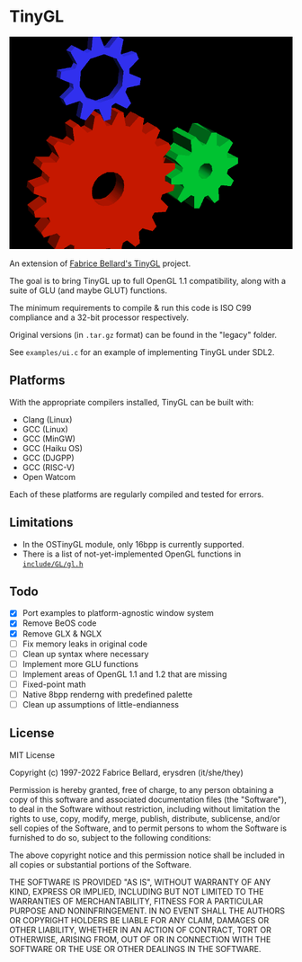 # TinyGL

![a 3D render of multiple gears floating in empty space, one red, one blue, and one green.](.github/tgl_gears.png)

An extension of [Fabrice Bellard's TinyGL](https://bellard.org/TinyGL/) project.

The goal is to bring TinyGL up to full OpenGL 1.1 compatibility, along with a suite of GLU (and maybe GLUT) functions.

The minimum requirements to compile & run this code is ISO C99 compliance and a 32-bit processor respectively.

Original versions (in `.tar.gz` format) can be found in the "legacy" folder.

See `examples/ui.c` for an example of implementing TinyGL under SDL2.

## Platforms

With the appropriate compilers installed, TinyGL can be built with:

- Clang (Linux)
- GCC (Linux)
- GCC (MinGW)
- GCC (Haiku OS)
- GCC (DJGPP)
- GCC (RISC-V)
- Open Watcom

Each of these platforms are regularly compiled and tested for errors.

## Limitations

- In the OSTinyGL module, only 16bpp is currently supported.
- There is a list of not-yet-implemented OpenGL functions in [`include/GL/gl.h`](./include/GL/gl.h)

## Todo

- [x] Port examples to platform-agnostic window system
- [x] Remove BeOS code
- [x] Remove GLX & NGLX
- [ ] Fix memory leaks in original code
- [ ] Clean up syntax where necessary
- [ ] Implement more GLU functions
- [ ] Implement areas of OpenGL 1.1 and 1.2 that are missing
- [ ] Fixed-point math
- [ ] Native 8bpp renderng with predefined palette
- [ ] Clean up assumptions of little-endianness

## License

MIT License

Copyright (c) 1997-2022 Fabrice Bellard, erysdren (it/she/they)

Permission is hereby granted, free of charge, to any person obtaining a copy
of this software and associated documentation files (the "Software"), to deal
in the Software without restriction, including without limitation the rights
to use, copy, modify, merge, publish, distribute, sublicense, and/or sell
copies of the Software, and to permit persons to whom the Software is
furnished to do so, subject to the following conditions:

The above copyright notice and this permission notice shall be included in all
copies or substantial portions of the Software.

THE SOFTWARE IS PROVIDED "AS IS", WITHOUT WARRANTY OF ANY KIND, EXPRESS OR
IMPLIED, INCLUDING BUT NOT LIMITED TO THE WARRANTIES OF MERCHANTABILITY,
FITNESS FOR A PARTICULAR PURPOSE AND NONINFRINGEMENT. IN NO EVENT SHALL THE
AUTHORS OR COPYRIGHT HOLDERS BE LIABLE FOR ANY CLAIM, DAMAGES OR OTHER
LIABILITY, WHETHER IN AN ACTION OF CONTRACT, TORT OR OTHERWISE, ARISING FROM,
OUT OF OR IN CONNECTION WITH THE SOFTWARE OR THE USE OR OTHER DEALINGS IN THE
SOFTWARE.
